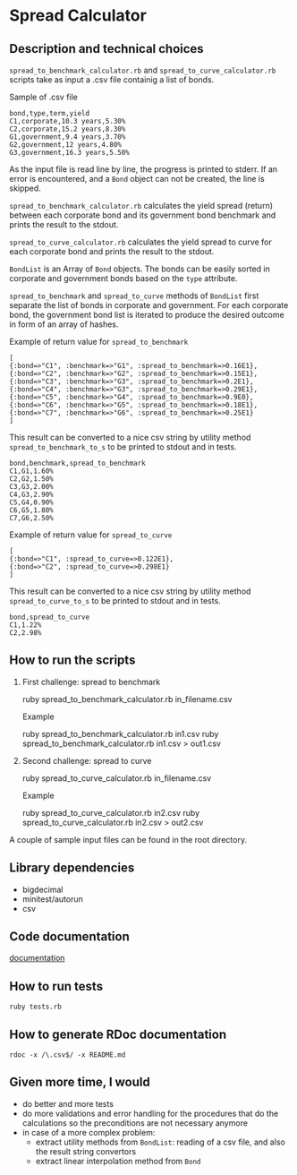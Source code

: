 # Spread Calculator

## Description and technical choices
`spread_to_benchmark_calculator.rb` and  `spread_to_curve_calculator.rb` scripts take as input a .csv file containig a list of bonds.

Sample of .csv file

    bond,type,term,yield
    C1,corporate,10.3 years,5.30%
    C2,corporate,15.2 years,8.30%
    G1,government,9.4 years,3.70%
    G2,government,12 years,4.80%
    G3,government,16.3 years,5.50%

As the input file is read line by line, the progress is printed to stderr. If an error is encountered, and a `Bond` object can not be created, the line is skipped.

`spread_to_benchmark_calculator.rb` calculates the yield spread (return) between each corporate bond and its government bond benchmark and prints the result to the stdout.

`spread_to_curve_calculator.rb` calculates the yield spread to curve for each corporate bond and prints the result to the stdout.

`BondList` is an Array of `Bond` objects. The bonds can be easily sorted in corporate and government bonds based on the `type` attribute.

`spread_to_benchmark` and `spread_to_curve` methods of `BondList` first separate the list of bonds in corporate and government. For each corporate bond, the government bond list is iterated to produce the desired outcome in form of an array of hashes.

Example of return value for `spread_to_benchmark`

    [
    {:bond=>"C1", :benchmark=>"G1", :spread_to_benchmark=>0.16E1}, 
    {:bond=>"C2", :benchmark=>"G2", :spread_to_benchmark=>0.15E1}, 
    {:bond=>"C3", :benchmark=>"G3", :spread_to_benchmark=>0.2E1}, 
    {:bond=>"C4", :benchmark=>"G3", :spread_to_benchmark=>0.29E1}, 
    {:bond=>"C5", :benchmark=>"G4", :spread_to_benchmark=>0.9E0}, 
    {:bond=>"C6", :benchmark=>"G5", :spread_to_benchmark=>0.18E1}, 
    {:bond=>"C7", :benchmark=>"G6", :spread_to_benchmark=>0.25E1}
    ]

This result can be converted to a nice csv string by utility method `spread_to_benchmark_to_s` to be printed to stdout and in tests.

    bond,benchmark,spread_to_benchmark
    C1,G1,1.60%
    C2,G2,1.50%
    C3,G3,2.00%
    C4,G3,2.90%
    C5,G4,0.90%
    C6,G5,1.80%
    C7,G6,2.50%

Example of return value for `spread_to_curve`

    [
    {:bond=>"C1", :spread_to_curve=>0.122E1}, 
    {:bond=>"C2", :spread_to_curve=>0.298E1}
    ]

This result can be converted to a nice csv string by utility method `spread_to_curve_to_s` to be printed to stdout and in tests.

    bond,spread_to_curve
    C1,1.22%
    C2,2.98%

## How to run the scripts

1) First challenge: spread to benchmark

    ruby spread_to_benchmark_calculator.rb in_filename.csv

   Example

    ruby spread_to_benchmark_calculator.rb in1.csv
    ruby spread_to_benchmark_calculator.rb in1.csv > out1.csv

2) Second challenge: spread to curve

    ruby spread_to_curve_calculator.rb in_filename.csv
  
   Example
 
    ruby spread_to_curve_calculator.rb in2.csv
    ruby spread_to_curve_calculator.rb in2.csv > out2.csv

A couple of sample input files can be found in the root directory.

## Library dependencies
*   bigdecimal
*   minitest/autorun
*   csv

## Code documentation

[documentation](./doc/index.html)

## How to run tests
    ruby tests.rb

## How to generate RDoc documentation
    rdoc -x /\.csv$/ -x README.md

## Given more time, I would

*   do better and more tests
*   do more validations and error handling for the procedures that do the calculations so the preconditions are not necessary anymore
*   in case of a more complex problem:
    + extract utility methods from `BondList`: reading of a csv file, and also the result string convertors
    + extract linear interpolation method from `Bond`
